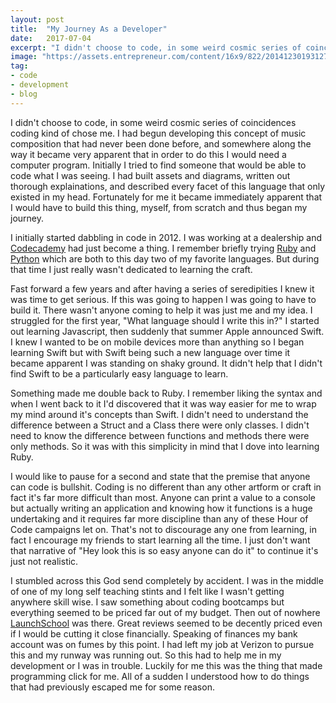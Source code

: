 ```yaml
---
layout: post
title:  "My Journey As a Developer"
date:   2017-07-04
excerpt: "I didn't choose to code, in some weird cosmic series of coincidences coding kind of chose me."
image: "https://assets.entrepreneur.com/content/16x9/822/20141230193127-work.jpeg"
tag:
- code
- development
- blog
---
```


I didn't choose to code, in some weird cosmic series of coincidences coding kind of chose me. I had begun developing this concept of music composition that had never been done before, and somewhere along the way it became very apparent that in order to do this I would need a computer program. Initially I tried to find someone that would be able to code what I was seeing. I had built assets and diagrams, written out thorough explainations, and described every facet of this language that only existed in my head. Fortunately for me it became immediately apparent that I would have to build this thing, myself, from scratch and thus began my journey.

I initially started dabbling in code in 2012. I was working at a dealership and [Codecademy](https://www.codecademy.com/) had just become a thing. I remember briefly trying [Ruby](https://www.ruby-lang.org/en/) and [Python](https://www.python.org/) which are both to this day two of my favorite languages. But during that time I just really wasn't dedicated to learning the craft. 

Fast forward a few years and after having a series of seredipities I knew it was time to get serious. If this was going to happen I was going to have to build it. There wasn't anyone coming to help it was just me and my idea. I struggled for the first year, "What language should I write this in?" I started out learning Javascript, then suddenly that summer Apple announced Swift. I knew I wanted to be on mobile devices more than anything so I began learning Swift but with Swift being such a new language over time it became apparent I was standing on shaky ground. It didn't help that I didn't find Swift to be a particularly easy language to learn.

Something made me double back to Ruby. I remember liking the syntax and when I went back to it I'd discovered that it was way easier for me to wrap my mind around it's concepts than Swift. I didn't need to understand the difference between a Struct and a Class there were only classes. I didn't need to know the difference between functions and methods there were only methods. So it was with this simplicity in mind that I dove into learning Ruby. 

I would like to pause for a second and state that the premise that anyone can code is bullshit. Coding is no different than any other artform or craft in fact it's far more difficult than most. Anyone can print a value to a console but actually writing an application and knowing how it functions is a huge undertaking and it requires far more discipline than any of these Hour of Code campaigns let on. That's not to discourage any one from learning, in fact I  encourage my friends to start learning all the time. I just don't want that narrative of "Hey look this is so easy anyone can do it" to continue it's just not realistic.

I stumbled across this God send completely by accident. I was in the middle of one of my long self teaching stints and I felt like I wasn't getting anywhere skill wise. I saw something about coding bootcamps but everything seemed to be priced far out of my budget. Then out of nowhere [LaunchSchool](https://launchschool.com/) was there. Great reviews seemed to be decently priced even if I would be cutting it close financially. Speaking of finances my bank account was on fumes by this point. I had left my job at Verizon to pursue this and my runway was running out. So this had to help me in my development or I was in trouble. Luckily for me this was the thing that made programming click for me. All of a sudden I understood how to do things that had previously escaped me for some reason. 